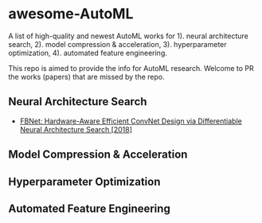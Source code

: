 # awesome-AutoML
A list of high-quality and newest AutoML works for 1). neural architecture search, 2). model compression & acceleration, 3). hyperparameter optimization, 4). automated feature engineering.  

This repo is aimed to provide the info for AutoML research. Welcome to PR the works (papers) that are missed by the repo. 
## Neural Architecture Search
- [FBNet: Hardware-Aware Efficient ConvNet Design via Differentiable Neural Architecture Search [2018]](https://arxiv.org/pdf/1812.03443.pdf)

## Model Compression & Acceleration

## Hyperparameter Optimization

## Automated Feature Engineering

